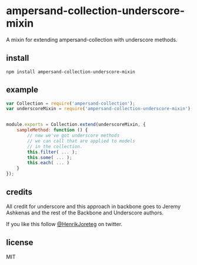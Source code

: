 # ampersand-collection-underscore-mixin

A mixin for extending ampersand-collection with underscore methods.

## install

```
npm install ampersand-collection-underscore-mixin
```

## example

```javascript
var Collection = require('ampersand-collection');
var underscoreMixin = require('ampersand-collection-underscore-mixin');


module.exports = Collection.extend(underscoreMixin, {
    sampleMethod: function () {
        // now we've got underscore methods 
        // we can call that are applied to models
        // in the collection.
        this.filter( ... );
        this.some( ... );
        this.each( ... )
    }
});
```

## credits

All credit for underscore and this approach in backbone goes to Jeremy Ashkenas and the rest of the Backbone and Underscore authors.

If you like this follow [@HenrikJoreteg](http://twitter.com/henrikjoreteg) on twitter.

## license

MIT

